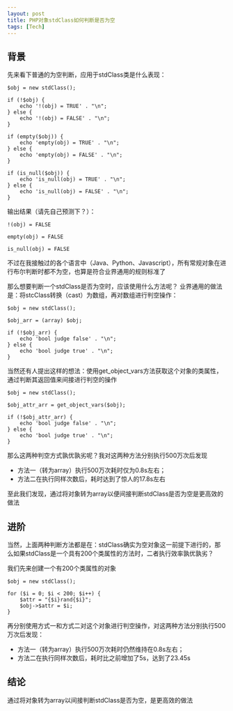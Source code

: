 ```yaml
---
layout: post
title: PHP对象stdClass如何判断是否为空
tags: [Tech]
---
```


## 背景
先来看下普通的为空判断，应用于stdClass类是什么表现：

```
$obj = new stdClass();

if (!$obj) {
    echo '!(obj) = TRUE' . "\n";
} else {
    echo '!(obj) = FALSE' . "\n";
}

if (empty($obj)) {
    echo 'empty(obj) = TRUE' . "\n";
} else {
    echo 'empty(obj) = FALSE' . "\n";
}

if (is_null($obj)) {
    echo 'is_null(obj) = TRUE' . "\n";
} else {
    echo 'is_null(obj) = FALSE' . "\n";
}
```

输出结果（请先自己预测下？）：

```
!(obj) = FALSE

empty(obj) = FALSE

is_null(obj) = FALSE
```

不过在我接触过的各个语言中（Java、Python、Javascript），所有常规对象在进行布尔判断时都不为空，也算是符合业界通用的规则标准了

那么想要判断一个stdClass是否为空时，应该使用什么方法呢？
业界通用的做法是：将stcClass转换（cast）为数组，再对数组进行判空操作：

```
$obj = new stdClass();

$obj_arr = (array) $obj;

if (!$obj_arr) { 
    echo 'bool judge false' . "\n";
} else {
    echo 'bool judge true' . "\n";
}

```

当然还有人提出这样的想法：使用get_object_vars方法获取这个对象的类属性，通过判断其返回值来间接进行判空的操作

```
$obj = new stdClass();

$obj_attr_arr = get_object_vars($obj);

if (!$obj_attr_arr) {
    echo 'bool judge false' . "\n";
} else {
    echo 'bool judge true' . "\n";
}

```

那么这两种判空方式孰优孰劣呢？我对这两种方法分别执行500万次后发现
 - 方法一（转为array）执行500万次耗时仅为0.8s左右；
 - 方法二在执行同样次数后，耗时达到了惊人的17.8s左右

至此我们发现，通过将对象转为array以便间接判断stdClass是否为空是更高效的做法

## 进阶
当然，上面两种判断方法都是在：stdClass确实为空对象这一前提下进行的，那么如果stdClass是一个具有200个类属性的方法时，二者执行效率孰优孰劣？

我们先来创建一个有200个类属性的对象
```
$obj = new stdClass();

for ($i = 0; $i < 200; $i++) {
    $attr = "{$i}rand{$i}";
    $obj->$attr = $i;
}
```

再分别使用方式一和方式二对这个对象进行判空操作，对这两种方法分别执行500万次后发现：
 - 方法一（转为array）执行500万次耗时仍然维持在0.8s左右；
 - 方法二在执行同样次数后，耗时比之前增加了5s，达到了23.45s

## 结论
通过将对象转为array以间接判断stdClass是否为空，是更高效的做法